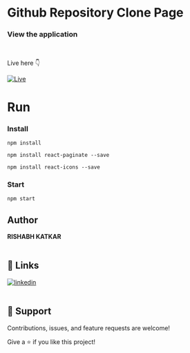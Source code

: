 # Github Repository Clone Page

### View the application

<br>

Live here 👇

[![Live](https://img.shields.io/netlify/6cd739eb-49a9-4522-a4af-0b573c012968?color=Green&label=Netlify&logo=netlify&logoColor=white)](https://632f2483299c483247ae763b--effortless-tarsier-a52424.netlify.app/ "View Live")

# Run

### Install

```
npm install
```

```
npm install react-paginate --save
```

```
npm install react-icons --save
```

### Start 

```
npm start
```

## Author

**RISHABH KATKAR**
<br>
<br>

## 🔗 Links

[![linkedin](https://img.shields.io/badge/linkedin-0A66C2?style=for-the-badge&logo=linkedin&logoColor=white)](https://www.linkedin.com/in/rishabh-katkar-b8591414a/ "Welcome")
<br>
<br>

## 🤝 Support

Contributions, issues, and feature requests are welcome!

Give a ⭐️ if you like this project!
